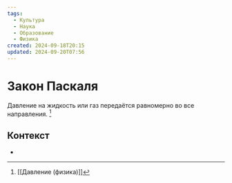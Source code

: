 ```yaml
---
tags:
  - Культура
  - Наука
  - Образование
  - Физика
created: 2024-09-18T20:15
updated: 2024-09-20T07:56
---
```

# Закон Паскаля

Давление на жидкость или газ передаётся равномерно во все направления. [^1]

## Контекст
- 

[^1]: [[Давление (физика)]]